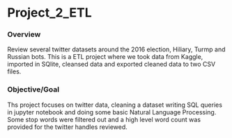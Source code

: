 # Project_2_ETL

### Overview

Review several twitter datasets around the 2016 election, Hiliary, Turmp and Russian bots.  This is a ETL project where we took data from Kaggle, imported in SQlite, cleansed data and exported cleaned data to two CSV files.

### Objective/Goal

Ths project focuses on twitter data, cleaning a dataset writing SQL queries in jupyter notebook and doing some basic Natural Language Processing.  Some stop words were filtered out and a high level word count was provided for the twitter handles reviewed.


